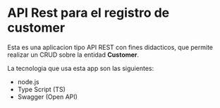 # API Rest para el registro de customer
Esta es una aplicacion tipo API REST con fines didacticos, que permite realizar un CRUD sobre la entidad **Customer**.

La tecnologia que usa esta app son las siguientes:
- node.js
- Type Script (TS)
- Swagger (Open API)
